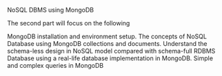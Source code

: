 NoSQL DBMS using MongoDB

The second part will focus on the following

MongoDB installation and environment setup.
The concepts of NoSQL Database using MongoDB collections and documents. 
Understand the schema-less design in NoSQL model compared with schema-full RDBMS Database using a real-life database implementation in MongoDB.
Simple and complex queries in MongoDB